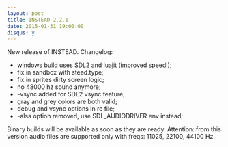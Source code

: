 ```yaml
---
layout: post
title: INSTEAD 2.2.1
date: 2015-01-31 19:00:00
disqus: y
---
```

New release of INSTEAD. Changelog:

  * windows build uses SDL2 and luajit (improved speed!);
  * fix in sandbox with stead.type;
  * fix in sprites dirty screen logic;
  * no 48000 hz sound anymore;
  * -vsync added for SDL2 vsync feature;
  * gray and grey colors are both valid;
  * debug and vsync options in rc file;
  * -alsa option removed, use SDL_AUDIODRIVER env instead;

Binary builds will be available as soon as they are ready.
Attention: from this version audio files are supported only with
freqs: 11025, 22100, 44100 Hz.
